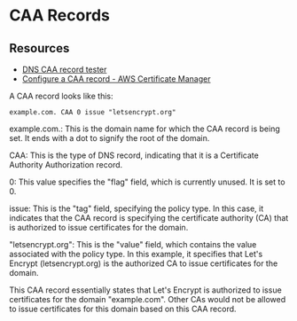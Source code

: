 CAA Records
===

Resources
---

- [DNS CAA record tester][1]
- [Configure a CAA record - AWS Certificate Manager][2]

<!-- Links -->
[1]: https://caatest.co.uk/
[2]: https://docs.aws.amazon.com/acm/latest/userguide/setup-caa.html

<!-- Links end -->


A CAA record looks like this:

```
example.com. CAA 0 issue "letsencrypt.org"
```

example.com.: This is the domain name for which the CAA record is being
set. It ends with a dot to signify the root of the domain.

CAA: This is the type of DNS record, indicating that it is a Certificate
Authority Authorization record.

0: This value specifies the "flag" field, which is currently unused. It
is set to 0.

issue: This is the "tag" field, specifying the policy type. In this case,
it indicates that the CAA record is specifying the certificate authority (CA)
that is authorized to issue certificates for the domain.

"letsencrypt.org": This is the "value" field, which contains the value
associated with the policy type. In this example, it specifies that Let's
Encrypt (letsencrypt.org) is the authorized CA to issue certificates for the
domain.

This CAA record essentially states that Let's Encrypt is authorized to issue
certificates for the domain "example.com". Other CAs would not be allowed to
issue certificates for this domain based on this CAA record.

